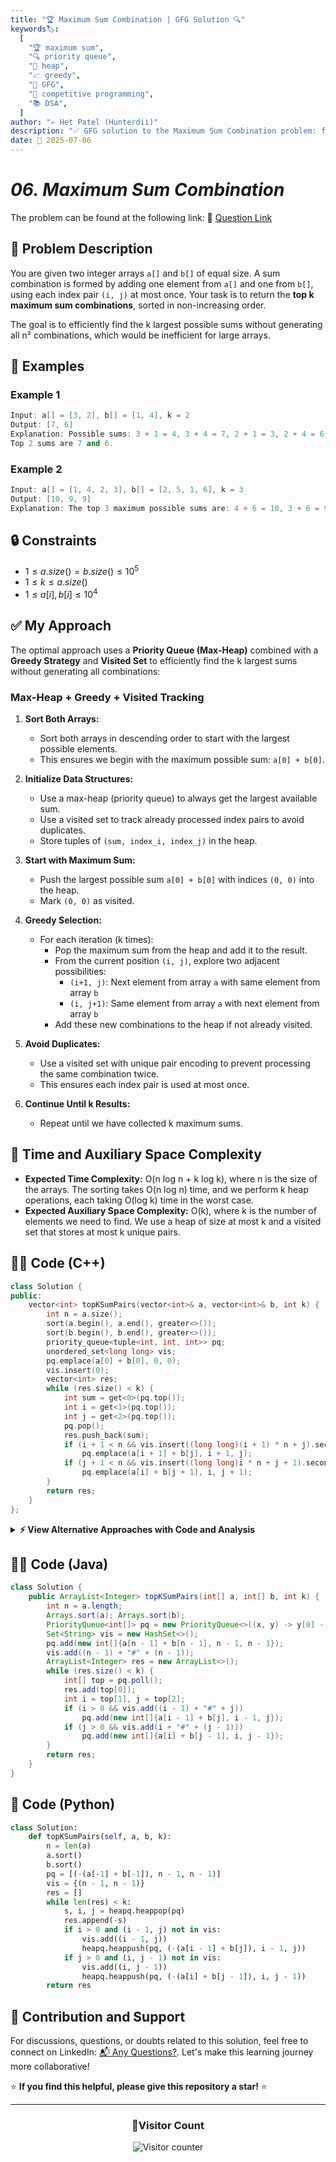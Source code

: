 ```yaml
---
title: "🏆 Maximum Sum Combination | GFG Solution 🔍"
keywords🏷️:
  [
    "🏆 maximum sum",
    "🔍 priority queue",
    "📍 heap",
    "📈 greedy",
    "📘 GFG",
    "🏁 competitive programming",
    "📚 DSA",
  ]
author: "✍️ Het Patel (Hunterdii)"
description: "✅ GFG solution to the Maximum Sum Combination problem: find top k maximum sum pairs from two arrays using priority queue and greedy approach. 🚀"
date: 📅 2025-07-06
---
```


# _06. Maximum Sum Combination_

The problem can be found at the following link: 🔗 [Question Link](https://www.geeksforgeeks.org/problems/maximum-sum-combination/1)

## **🧩 Problem Description**

You are given two integer arrays `a[]` and `b[]` of equal size. A sum combination is formed by adding one element from `a[]` and one from `b[]`, using each index pair `(i, j)` at most once. Your task is to return the **top k maximum sum combinations**, sorted in non-increasing order.

The goal is to efficiently find the k largest possible sums without generating all n² combinations, which would be inefficient for large arrays.

## **📘 Examples**

### Example 1

```cpp
Input: a[] = [3, 2], b[] = [1, 4], k = 2
Output: [7, 6]
Explanation: Possible sums: 3 + 1 = 4, 3 + 4 = 7, 2 + 1 = 3, 2 + 4 = 6
Top 2 sums are 7 and 6.
```

### Example 2

```cpp
Input: a[] = [1, 4, 2, 3], b[] = [2, 5, 1, 6], k = 3
Output: [10, 9, 9]
Explanation: The top 3 maximum possible sums are: 4 + 6 = 10, 3 + 6 = 9, and 4 + 5 = 9
```

## **🔒 Constraints**

- $1 \le a.size() = b.size() \le 10^5$
- $1 \le k \le a.size()$
- $1 \le a[i], b[i] \le 10^4$

## **✅ My Approach**

The optimal approach uses a **Priority Queue (Max-Heap)** combined with a **Greedy Strategy** and **Visited Set** to efficiently find the k largest sums without generating all combinations:

### **Max-Heap + Greedy + Visited Tracking**

1. **Sort Both Arrays:**

   - Sort both arrays in descending order to start with the largest possible elements.
   - This ensures we begin with the maximum possible sum: `a[0] + b[0]`.

2. **Initialize Data Structures:**

   - Use a max-heap (priority queue) to always get the largest available sum.
   - Use a visited set to track already processed index pairs to avoid duplicates.
   - Store tuples of `(sum, index_i, index_j)` in the heap.

3. **Start with Maximum Sum:**

   - Push the largest possible sum `a[0] + b[0]` with indices `(0, 0)` into the heap.
   - Mark `(0, 0)` as visited.

4. **Greedy Selection:**

   - For each iteration (k times):
     - Pop the maximum sum from the heap and add it to the result.
     - From the current position `(i, j)`, explore two adjacent possibilities:
       - `(i+1, j)`: Next element from array `a` with same element from array `b`
       - `(i, j+1)`: Same element from array `a` with next element from array `b`
     - Add these new combinations to the heap if not already visited.

5. **Avoid Duplicates:**

   - Use a visited set with unique pair encoding to prevent processing the same combination twice.
   - This ensures each index pair is used at most once.

6. **Continue Until k Results:**
   - Repeat until we have collected k maximum sums.

## 📝 Time and Auxiliary Space Complexity

- **Expected Time Complexity:** O(n log n + k log k), where n is the size of the arrays. The sorting takes O(n log n) time, and we perform k heap operations, each taking O(log k) time in the worst case.
- **Expected Auxiliary Space Complexity:** O(k), where k is the number of elements we need to find. We use a heap of size at most k and a visited set that stores at most k unique pairs.

## **🧑‍💻 Code (C++)**

```cpp
class Solution {
public:
    vector<int> topKSumPairs(vector<int>& a, vector<int>& b, int k) {
        int n = a.size();
        sort(a.begin(), a.end(), greater<>());
        sort(b.begin(), b.end(), greater<>());
        priority_queue<tuple<int, int, int>> pq;
        unordered_set<long long> vis;
        pq.emplace(a[0] + b[0], 0, 0);
        vis.insert(0);
        vector<int> res;
        while (res.size() < k) {
            int sum = get<0>(pq.top());
            int i = get<1>(pq.top());
            int j = get<2>(pq.top());
            pq.pop();
            res.push_back(sum);
            if (i + 1 < n && vis.insert((long long)(i + 1) * n + j).second)
                pq.emplace(a[i + 1] + b[j], i + 1, j);
            if (j + 1 < n && vis.insert((long long)i * n + j + 1).second)
                pq.emplace(a[i] + b[j + 1], i, j + 1);
        }
        return res;
    }
};
```

<details>
<summary><b>⚡ View Alternative Approaches with Code and Analysis</b></summary>

## 📊 **2️⃣ Optimized Max-Heap with Unordered Set**

### 💡 Algorithm Steps:

1. Use unordered_set instead of set for O(1) lookup
2. Maintain max-heap for largest sums first
3. Track visited pairs efficiently
4. Early termination when k results found

```cpp
class Solution {
public:
    vector<int> topKSumPairs(vector<int>& a, vector<int>& b, int k) {
        int n = a.size();
        sort(a.rbegin(), a.rend());
        sort(b.rbegin(), b.rend());
        priority_queue<pair<int, pair<int, int>>> pq;
        unordered_set<string> vis;
        pq.push({a[0] + b[0], {0, 0}});
        vis.insert("0,0");
        vector<int> res;
        while (res.size() < k && !pq.empty()) {
            auto top = pq.top();
            pq.pop();
            int sum = top.first;
            int i = top.second.first;
            int j = top.second.second;
            res.push_back(sum);
            string key1 = to_string(i + 1) + "," + to_string(j);
            string key2 = to_string(i) + "," + to_string(j + 1);
            if (i + 1 < n && vis.find(key1) == vis.end()) {
                pq.push({a[i + 1] + b[j], {i + 1, j}});
                vis.insert(key1);
            }
            if (j + 1 < n && vis.find(key2) == vis.end()) {
                pq.push({a[i] + b[j + 1], {i, j + 1}});
                vis.insert(key2);
            }
        }
        return res;
    }
};
```

### 📝 **Complexity Analysis:**

- **Time:** ⏱️ O(n log n + k log k)
- **Auxiliary Space:** 💾 O(k) - for heap and set

### ✅ **Why This Approach?**

- Faster lookup with unordered_set
- Efficient string-based key generation
- Better average case performance

## 📊 **3️⃣ Two-Pointer Merge Approach**

### 💡 Algorithm Steps:

1. Sort both arrays in descending order
2. Use merge technique to find k largest sums
3. Maintain multiple pointers for each row
4. Select maximum sum at each step

```cpp
class Solution {
public:
    vector<int> topKSumPairs(vector<int>& a, vector<int>& b, int k) {
        int n = a.size();
        sort(a.rbegin(), a.rend());
        sort(b.rbegin(), b.rend());
        priority_queue<pair<int, int>> pq;
        for (int i = 0; i < n; i++) {
            pq.push({a[i] + b[0], i});
        }
        vector<int> res;
        vector<int> indices(n, 0);
        while (res.size() < k && !pq.empty()) {
            auto top = pq.top();
            pq.pop();
            int sum = top.first;
            int i = top.second;
            res.push_back(sum);
            indices[i]++;
            if (indices[i] < n) {
                pq.push({a[i] + b[indices[i]], i});
            }
        }
        return res;
    }
};
```

### 📝 **Complexity Analysis:**

- **Time:** ⏱️ O(n log n + k log n)
- **Auxiliary Space:** 💾 O(n) - for priority queue and indices

### ✅ **Why This Approach?**

- Efficient for sparse result sets
- Systematic exploration of combinations
- Optimal when k << n²

## 📊 **4️⃣ Coordinate Compression Approach**

### 💡 Algorithm Steps:

1. Use coordinate system for pair tracking
2. Compress indices to single integer keys
3. Maintain heap with compressed coordinates
4. Efficient memory usage for large arrays

```cpp
class Solution {
public:
    vector<int> topKSumPairs(vector<int>& a, vector<int>& b, int k) {
        int n = a.size();
        sort(a.rbegin(), a.rend());
        sort(b.rbegin(), b.rend());
        priority_queue<pair<int, int>> pq;
        unordered_set<int> vis;
        pq.push({a[0] + b[0], 0});
        vis.insert(0);
        vector<int> res;
        while (res.size() < k && !pq.empty()) {
            auto top = pq.top();
            pq.pop();
            int sum = top.first;
            int coord = top.second;
            int i = coord / n;
            int j = coord % n;
            res.push_back(sum);
            if (i + 1 < n && vis.find((i + 1) * n + j) == vis.end()) {
                pq.push({a[i + 1] + b[j], (i + 1) * n + j});
                vis.insert((i + 1) * n + j);
            }
            if (j + 1 < n && vis.find(i * n + (j + 1)) == vis.end()) {
                pq.push({a[i] + b[j + 1], i * n + (j + 1)});
                vis.insert(i * n + (j + 1));
            }
        }
        return res;
    }
};
```

### 📝 **Complexity Analysis:**

- **Time:** ⏱️ O(n log n + k log k)
- **Auxiliary Space:** 💾 O(k) - for heap and set

### ✅ **Why This Approach?**

- Single integer key for coordinates
- Efficient hash operations
- Reduced memory overhead

## 🆚 **🔍 Comparison of Approaches**

| 🚀 **Approach**                   | ⏱️ **Time Complexity**  | 💾 **Space Complexity** | ✅ **Pros**                      | ⚠️ **Cons**                        |
| --------------------------------- | ----------------------- | ----------------------- | -------------------------------- | ---------------------------------- |
| 🔍 **Max-Heap with Set**          | 🟢 O(n log n + k log k) | 🟡 O(k)                 | 🚀 Optimal for small k           | 💾 Set overhead for large k        |
| 🔺 **Unordered Set Optimization** | 🟢 O(n log n + k log k) | 🟡 O(k)                 | 🔧 Faster lookup operations      | 💾 String key generation overhead  |
| ⏰ **Two-Pointer Merge**          | 🟢 O(n log n + k log n) | 🟡 O(n)                 | 🚀 Systematic exploration        | 🔄 Higher space for indices        |
| 📊 **Coordinate Compression**     | 🟢 O(n log n + k log k) | 🟡 O(k)                 | ⚡ Efficient coordinate handling | 🔧 Coordinate calculation overhead |

### 🏆 **Best Choice Recommendation**

| 🎯 **Scenario**                 | 🎖️ **Recommended Approach**   | 🔥 **Performance Rating** |
| ------------------------------- | ----------------------------- | ------------------------- |
| ⚡ **Small k, large arrays**    | 🥇 **Max-Heap with Set**      | ★★★★★                     |
| 📊 **Balanced performance**     | 🥈 **Coordinate Compression** | ★★★★☆                     |
| 🎯 **Sparse results (k << n²)** | 🥉 **Two-Pointer Merge**      | ★★★★☆                     |
| 🚀 **Competitive programming**  | 🏅 **Max-Heap with Set**      | ★★★★★                     |

</details>

## **🧑‍💻 Code (Java)**

```java
class Solution {
    public ArrayList<Integer> topKSumPairs(int[] a, int[] b, int k) {
        int n = a.length;
        Arrays.sort(a); Arrays.sort(b);
        PriorityQueue<int[]> pq = new PriorityQueue<>((x, y) -> y[0] - x[0]);
        Set<String> vis = new HashSet<>();
        pq.add(new int[]{a[n - 1] + b[n - 1], n - 1, n - 1});
        vis.add((n - 1) + "#" + (n - 1));
        ArrayList<Integer> res = new ArrayList<>();
        while (res.size() < k) {
            int[] top = pq.poll();
            res.add(top[0]);
            int i = top[1], j = top[2];
            if (i > 0 && vis.add((i - 1) + "#" + j))
                pq.add(new int[]{a[i - 1] + b[j], i - 1, j});
            if (j > 0 && vis.add(i + "#" + (j - 1)))
                pq.add(new int[]{a[i] + b[j - 1], i, j - 1});
        }
        return res;
    }
}
```

## **🐍 Code (Python)**

```python
class Solution:
    def topKSumPairs(self, a, b, k):
        n = len(a)
        a.sort()
        b.sort()
        pq = [(-(a[-1] + b[-1]), n - 1, n - 1)]
        vis = {(n - 1, n - 1)}
        res = []
        while len(res) < k:
            s, i, j = heapq.heappop(pq)
            res.append(-s)
            if i > 0 and (i - 1, j) not in vis:
                vis.add((i - 1, j))
                heapq.heappush(pq, (-(a[i - 1] + b[j]), i - 1, j))
            if j > 0 and (i, j - 1) not in vis:
                vis.add((i, j - 1))
                heapq.heappush(pq, (-(a[i] + b[j - 1]), i, j - 1))
        return res
```

## 🧠 Contribution and Support

For discussions, questions, or doubts related to this solution, feel free to connect on LinkedIn: [📬 Any Questions?](https://www.linkedin.com/in/patel-hetkumar-sandipbhai-8b110525a/). Let's make this learning journey more collaborative!

⭐ **If you find this helpful, please give this repository a star!** ⭐

---

<div align="center">
  <h3><b>📍Visitor Count</b></h3>
</div>

<p align="center">
  <img src="https://visitor-badge.laobi.icu/badge?page_id=Hunterdii.GeeksforGeeks-POTD" alt="Visitor counter" />
</p>

